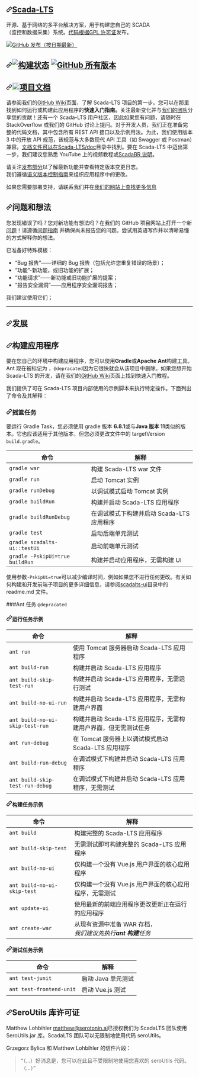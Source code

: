 <div class="Box-sc-g0xbh4-0 bJMeLZ js-snippet-clipboard-copy-unpositioned" data-hpc="true"><article class="markdown-body entry-content container-lg" itemprop="text"><h1 tabindex="-1" dir="auto"><a id="user-content-scada-lts" class="anchor" aria-hidden="true" tabindex="-1" href="#scada-lts"><svg class="octicon octicon-link" viewBox="0 0 16 16" version="1.1" width="16" height="16" aria-hidden="true"><path d="m7.775 3.275 1.25-1.25a3.5 3.5 0 1 1 4.95 4.95l-2.5 2.5a3.5 3.5 0 0 1-4.95 0 .751.751 0 0 1 .018-1.042.751.751 0 0 1 1.042-.018 1.998 1.998 0 0 0 2.83 0l2.5-2.5a2.002 2.002 0 0 0-2.83-2.83l-1.25 1.25a.751.751 0 0 1-1.042-.018.751.751 0 0 1-.018-1.042Zm-4.69 9.64a1.998 1.998 0 0 0 2.83 0l1.25-1.25a.751.751 0 0 1 1.042.018.751.751 0 0 1 .018 1.042l-1.25 1.25a3.5 3.5 0 1 1-4.95-4.95l2.5-2.5a3.5 3.5 0 0 1 4.95 0 .751.751 0 0 1-.018 1.042.751.751 0 0 1-1.042.018 1.998 1.998 0 0 0-2.83 0l-2.5 2.5a1.998 1.998 0 0 0 0 2.83Z"></path></svg></a><a href="http://scada-lts.org" rel="nofollow"><font style="vertical-align: inherit;"><font style="vertical-align: inherit;">Scada-LTS</font></font></a></h1>
<p dir="auto"><font style="vertical-align: inherit;"><font style="vertical-align: inherit;">开源、基于网络的多平台解决方案，用于构建您自己的 SCADA </font></font><br><font style="vertical-align: inherit;"><font style="vertical-align: inherit;">
（监控和数据采集）系统。</font></font><a href="https://github.com/SCADA-LTS/Scada-LTS/blob/develop/LICENSE"><font style="vertical-align: inherit;"><font style="vertical-align: inherit;">代码根据GPL 许可证</font></font></a><font style="vertical-align: inherit;"><font style="vertical-align: inherit;">发布</font><font style="vertical-align: inherit;">。</font></font></p>
<p dir="auto"><a target="_blank" rel="noopener noreferrer nofollow" href="https://camo.githubusercontent.com/ed54195b2c29e42ff6fa149c0969db643658f33845c45763d17ff94d6d414ec5/68747470733a2f2f696d672e736869656c64732e696f2f6769746875622f762f72656c656173652f53434144412d4c54532f53636164612d4c5453"><img src="https://camo.githubusercontent.com/ed54195b2c29e42ff6fa149c0969db643658f33845c45763d17ff94d6d414ec5/68747470733a2f2f696d672e736869656c64732e696f2f6769746875622f762f72656c656173652f53434144412d4c54532f53636164612d4c5453" alt="GitHub 发布（按日期最新）" data-canonical-src="https://img.shields.io/github/v/release/SCADA-LTS/Scada-LTS" style="max-width: 100%;"></a></p>
<h2 tabindex="-1" dir="auto"><a id="" class="anchor" aria-hidden="true" tabindex="-1" href="#"><svg class="octicon octicon-link" viewBox="0 0 16 16" version="1.1" width="16" height="16" aria-hidden="true"><path d="m7.775 3.275 1.25-1.25a3.5 3.5 0 1 1 4.95 4.95l-2.5 2.5a3.5 3.5 0 0 1-4.95 0 .751.751 0 0 1 .018-1.042.751.751 0 0 1 1.042-.018 1.998 1.998 0 0 0 2.83 0l2.5-2.5a2.002 2.002 0 0 0-2.83-2.83l-1.25 1.25a.751.751 0 0 1-1.042-.018.751.751 0 0 1-.018-1.042Zm-4.69 9.64a1.998 1.998 0 0 0 2.83 0l1.25-1.25a.751.751 0 0 1 1.042.018.751.751 0 0 1 .018 1.042l-1.25 1.25a3.5 3.5 0 1 1-4.95-4.95l2.5-2.5a3.5 3.5 0 0 1 4.95 0 .751.751 0 0 1-.018 1.042.751.751 0 0 1-1.042.018 1.998 1.998 0 0 0-2.83 0l-2.5 2.5a1.998 1.998 0 0 0 0 2.83Z"></path></svg></a><a href="https://travis-ci.org/SCADA-LTS/Scada-LTS" rel="nofollow"><img src="https://camo.githubusercontent.com/993d84dc369c76b5b1bc148e07e14704848fe017e8b0e02a4df062a17bcb898d/68747470733a2f2f7472617669732d63692e6f72672f53434144412d4c54532f53636164612d4c54532e7376673f6272616e63683d646576656c6f70" alt="构建状态" data-canonical-src="https://travis-ci.org/SCADA-LTS/Scada-LTS.svg?branch=develop" style="max-width: 100%;"></a>
<a target="_blank" rel="noopener noreferrer nofollow" href="https://camo.githubusercontent.com/d83d59785ad9dca222cca8e54caf4b7c48afbc40650affad869858559dcd1e0b/68747470733a2f2f696d672e736869656c64732e696f2f6769746875622f646f776e6c6f6164732f53434144412d4c54532f53636164612d4c54532f746f74616c"><img src="https://camo.githubusercontent.com/d83d59785ad9dca222cca8e54caf4b7c48afbc40650affad869858559dcd1e0b/68747470733a2f2f696d672e736869656c64732e696f2f6769746875622f646f776e6c6f6164732f53434144412d4c54532f53636164612d4c54532f746f74616c" alt="GitHub 所有版本" data-canonical-src="https://img.shields.io/github/downloads/SCADA-LTS/Scada-LTS/total" style="max-width: 100%;"></a>
<a href="https://microbadger.com/images/scadalts/scadalts" title="在 microbadger.com 上获取您自己的版本徽章" rel="nofollow"><img src="https://camo.githubusercontent.com/e4e15ac00973248a263ec0cd46c494612b92d9466305cef7ce26496ab06e9a9f/68747470733a2f2f696d616765732e6d6963726f6261646765722e636f6d2f6261646765732f76657273696f6e2f73636164616c74732f73636164616c74732e737667" alt="" data-canonical-src="https://images.microbadger.com/badges/version/scadalts/scadalts.svg" style="max-width: 100%;"></a>
<a href="https://microbadger.com/images/dockergb/scadalts-dev" title="在 microbadger.com 上获取您自己的图像徽章" rel="nofollow"><img src="https://camo.githubusercontent.com/2f8650b8a6a4bacdd87587444e807eadce49c1c6a7891aa3163d817f40933913/68747470733a2f2f696d616765732e6d6963726f6261646765722e636f6d2f6261646765732f696d6167652f646f636b657267622f73636164616c74732d6465762e737667" alt="" data-canonical-src="https://images.microbadger.com/badges/image/dockergb/scadalts-dev.svg" style="max-width: 100%;"></a></h2>
<h1 tabindex="-1" dir="auto"><a id="user-content--project-documentation" class="anchor" aria-hidden="true" tabindex="-1" href="#-project-documentation"><svg class="octicon octicon-link" viewBox="0 0 16 16" version="1.1" width="16" height="16" aria-hidden="true"><path d="m7.775 3.275 1.25-1.25a3.5 3.5 0 1 1 4.95 4.95l-2.5 2.5a3.5 3.5 0 0 1-4.95 0 .751.751 0 0 1 .018-1.042.751.751 0 0 1 1.042-.018 1.998 1.998 0 0 0 2.83 0l2.5-2.5a2.002 2.002 0 0 0-2.83-2.83l-1.25 1.25a.751.751 0 0 1-1.042-.018.751.751 0 0 1-.018-1.042Zm-4.69 9.64a1.998 1.998 0 0 0 2.83 0l1.25-1.25a.751.751 0 0 1 1.042.018.751.751 0 0 1 .018 1.042l-1.25 1.25a3.5 3.5 0 1 1-4.95-4.95l2.5-2.5a3.5 3.5 0 0 1 4.95 0 .751.751 0 0 1-.018 1.042.751.751 0 0 1-1.042.018 1.998 1.998 0 0 0-2.83 0l-2.5 2.5a1.998 1.998 0 0 0 0 2.83Z"></path></svg></a><a href="https://github.com/SCADA-LTS/Scada-LTS/wiki"><img src="https://camo.githubusercontent.com/b50e7096e8b7a1dd64c273fe0cba4da1c83327d5bb26dc9bd0e0d375e4a79817/68747470733a2f2f6769746875622e6769746875626173736574732e636f6d2f696d616765732f6d6f64756c65732f6c6f676f735f706167652f4769744875622d4c6f676f2e706e67" height="20px" data-canonical-src="https://github.githubassets.com/images/modules/logos_page/GitHub-Logo.png" style="max-width: 100%;"><font style="vertical-align: inherit;"><font style="vertical-align: inherit;">项目文档</font></font></a></h1> 
<p dir="auto"><font style="vertical-align: inherit;"><font style="vertical-align: inherit;">请参阅我们的</font></font><a href="https://github.com/SCADA-LTS/Scada-LTS/wiki"><font style="vertical-align: inherit;"><font style="vertical-align: inherit;">GitHub Wiki</font></font></a><font style="vertical-align: inherit;"><font style="vertical-align: inherit;">页面，了解 Scada-LTS 项目的第一步。</font><font style="vertical-align: inherit;">您可以在那里找到</font><font style="vertical-align: inherit;">如何运行或构建此应用程序的</font></font><strong><font style="vertical-align: inherit;"><font style="vertical-align: inherit;">快速入门指南。</font></font></strong><font style="vertical-align: inherit;"><font style="vertical-align: inherit;">关注最新变化并与</font></font><a href="https://github.com/SCADA-LTS/Scada-LTS/wiki/The-Team"><font style="vertical-align: inherit;"><font style="vertical-align: inherit;">我们的团队</font></font></a><font style="vertical-align: inherit;"><font style="vertical-align: inherit;">分享您的贡献！</font><font style="vertical-align: inherit;">还有一个 Scada-LTS 用户社区，因此如果您有问题，请随时在 StackOverflow 或我们的 GitHub 讨论上提问。</font><font style="vertical-align: inherit;">对于开发人员，我们正在准备完整的代码文档，其中包含所有 REST API 接口以及示例用法。</font><font style="vertical-align: inherit;">为此，我们使用版本 3 中的开放 API 规范，该规范与大多数现代 API 工具（如 Swagger 或 Postman）兼容。</font></font><a href="https://github.com/SCADA-LTS/Scada-LTS/tree/develop/doc/RESTAPI"><font style="vertical-align: inherit;"><font style="vertical-align: inherit;">文档文件可以在Scada-LTS/doc</font></font></a><font style="vertical-align: inherit;"><font style="vertical-align: inherit;">目录中找到</font><font style="vertical-align: inherit;">。</font><font style="vertical-align: inherit;">要在 Scada-LTS 中迈出第一步，我们建议您熟悉 YouTube 上的视频教程或</font></font><a href="https://sourceforge.net/p/scadabr/wiki/Manual%20ScadaBR%20English%200%20Summary/" rel="nofollow"><font style="vertical-align: inherit;"><font style="vertical-align: inherit;">ScadaBR 说明</font></font></a><font style="vertical-align: inherit;"><font style="vertical-align: inherit;">。</font></font></p>
<p dir="auto"><font style="vertical-align: inherit;"><font style="vertical-align: inherit;">请关注</font></font><a href="https://github.com/SCADA-LTS/Scada-LTS/releases"><font style="vertical-align: inherit;"><font style="vertical-align: inherit;">发布部分</font></font></a><font style="vertical-align: inherit;"><font style="vertical-align: inherit;">以了解最新功能并查看特定版本变更日志。</font></font><br><font style="vertical-align: inherit;"><font style="vertical-align: inherit;">
我们遵循</font></font><a href="http://semver.org/" rel="nofollow"><font style="vertical-align: inherit;"><font style="vertical-align: inherit;">语义版本控制指南</font></font></a><font style="vertical-align: inherit;"><font style="vertical-align: inherit;">来组织应用程序中的更改。</font></font></p>
<p dir="auto"><font style="vertical-align: inherit;"><font style="vertical-align: inherit;">如果您需要部署支持，请联系我们并在</font></font><a href="http://scada-lts.com/#support" rel="nofollow"><font style="vertical-align: inherit;"><font style="vertical-align: inherit;">我们的网站上查找更多信息</font></font></a></p>
<h2 tabindex="-1" dir="auto"><a id="user-content-issues-and-ideas" class="anchor" aria-hidden="true" tabindex="-1" href="#issues-and-ideas"><svg class="octicon octicon-link" viewBox="0 0 16 16" version="1.1" width="16" height="16" aria-hidden="true"><path d="m7.775 3.275 1.25-1.25a3.5 3.5 0 1 1 4.95 4.95l-2.5 2.5a3.5 3.5 0 0 1-4.95 0 .751.751 0 0 1 .018-1.042.751.751 0 0 1 1.042-.018 1.998 1.998 0 0 0 2.83 0l2.5-2.5a2.002 2.002 0 0 0-2.83-2.83l-1.25 1.25a.751.751 0 0 1-1.042-.018.751.751 0 0 1-.018-1.042Zm-4.69 9.64a1.998 1.998 0 0 0 2.83 0l1.25-1.25a.751.751 0 0 1 1.042.018.751.751 0 0 1 .018 1.042l-1.25 1.25a3.5 3.5 0 1 1-4.95-4.95l2.5-2.5a3.5 3.5 0 0 1 4.95 0 .751.751 0 0 1-.018 1.042.751.751 0 0 1-1.042.018 1.998 1.998 0 0 0-2.83 0l-2.5 2.5a1.998 1.998 0 0 0 0 2.83Z"></path></svg></a><font style="vertical-align: inherit;"><font style="vertical-align: inherit;">问题和想法</font></font></h2>
<p dir="auto"><font style="vertical-align: inherit;"><font style="vertical-align: inherit;">您发现错误了吗？</font><font style="vertical-align: inherit;">您对新功能有想法吗？</font><font style="vertical-align: inherit;">在我们的 GitHub 项目网站上打开一个新</font></font><a href="https://github.com/SCADA-LTS/Scada-LTS/issues"><font style="vertical-align: inherit;"><font style="vertical-align: inherit;">问题</font></font></a><font style="vertical-align: inherit;"><font style="vertical-align: inherit;">！</font><font style="vertical-align: inherit;">请遵循</font></font><a href="https://github.com/twbs/bootstrap/blob/main/.github/CONTRIBUTING.md#using-the-issue-tracker"><font style="vertical-align: inherit;"><font style="vertical-align: inherit;">问题指南</font></font></a><font style="vertical-align: inherit;"><font style="vertical-align: inherit;">
并确保尚未报告您的问题。</font><font style="vertical-align: inherit;">尝试用英语写作并以清晰易懂的方式解释你的想法。</font></font></p>
<p dir="auto"><font style="vertical-align: inherit;"><font style="vertical-align: inherit;">已准备好特殊模板：</font></font></p>
<ul dir="auto">
<li><font style="vertical-align: inherit;"><font style="vertical-align: inherit;">“Bug 报告”——详细的 Bug 报告（包括允许您重复错误的场景）；</font></font></li>
<li><font style="vertical-align: inherit;"><font style="vertical-align: inherit;">“功能”-新功能，或旧功能的扩展；</font></font></li>
<li><font style="vertical-align: inherit;"><font style="vertical-align: inherit;">“功能请求”——新功能或旧功能扩展的提案；</font></font></li>
<li><font style="vertical-align: inherit;"><font style="vertical-align: inherit;">“报告安全漏洞”——应用程序安全漏洞报告；</font></font></li>
</ul>
<p dir="auto"><font style="vertical-align: inherit;"><font style="vertical-align: inherit;">我们建议使用它们；</font></font></p>
<hr>
<h1 tabindex="-1" dir="auto"><a id="user-content-development" class="anchor" aria-hidden="true" tabindex="-1" href="#development"><svg class="octicon octicon-link" viewBox="0 0 16 16" version="1.1" width="16" height="16" aria-hidden="true"><path d="m7.775 3.275 1.25-1.25a3.5 3.5 0 1 1 4.95 4.95l-2.5 2.5a3.5 3.5 0 0 1-4.95 0 .751.751 0 0 1 .018-1.042.751.751 0 0 1 1.042-.018 1.998 1.998 0 0 0 2.83 0l2.5-2.5a2.002 2.002 0 0 0-2.83-2.83l-1.25 1.25a.751.751 0 0 1-1.042-.018.751.751 0 0 1-.018-1.042Zm-4.69 9.64a1.998 1.998 0 0 0 2.83 0l1.25-1.25a.751.751 0 0 1 1.042.018.751.751 0 0 1 .018 1.042l-1.25 1.25a3.5 3.5 0 1 1-4.95-4.95l2.5-2.5a3.5 3.5 0 0 1 4.95 0 .751.751 0 0 1-.018 1.042.751.751 0 0 1-1.042.018 1.998 1.998 0 0 0-2.83 0l-2.5 2.5a1.998 1.998 0 0 0 0 2.83Z"></path></svg></a><font style="vertical-align: inherit;"><font style="vertical-align: inherit;">发展</font></font></h1>
<h2 tabindex="-1" dir="auto"><a id="user-content-building-the-application" class="anchor" aria-hidden="true" tabindex="-1" href="#building-the-application"><svg class="octicon octicon-link" viewBox="0 0 16 16" version="1.1" width="16" height="16" aria-hidden="true"><path d="m7.775 3.275 1.25-1.25a3.5 3.5 0 1 1 4.95 4.95l-2.5 2.5a3.5 3.5 0 0 1-4.95 0 .751.751 0 0 1 .018-1.042.751.751 0 0 1 1.042-.018 1.998 1.998 0 0 0 2.83 0l2.5-2.5a2.002 2.002 0 0 0-2.83-2.83l-1.25 1.25a.751.751 0 0 1-1.042-.018.751.751 0 0 1-.018-1.042Zm-4.69 9.64a1.998 1.998 0 0 0 2.83 0l1.25-1.25a.751.751 0 0 1 1.042.018.751.751 0 0 1 .018 1.042l-1.25 1.25a3.5 3.5 0 1 1-4.95-4.95l2.5-2.5a3.5 3.5 0 0 1 4.95 0 .751.751 0 0 1-.018 1.042.751.751 0 0 1-1.042.018 1.998 1.998 0 0 0-2.83 0l-2.5 2.5a1.998 1.998 0 0 0 0 2.83Z"></path></svg></a><font style="vertical-align: inherit;"><font style="vertical-align: inherit;">构建应用程序</font></font></h2>
<p dir="auto"><font style="vertical-align: inherit;"><font style="vertical-align: inherit;">要在您自己的环境中构建应用程序，您可以使用</font></font><strong><font style="vertical-align: inherit;"><font style="vertical-align: inherit;">Gradle</font></font></strong><font style="vertical-align: inherit;"><font style="vertical-align: inherit;">或</font></font><strong><font style="vertical-align: inherit;"><font style="vertical-align: inherit;">Apache Ant</font></font></strong><font style="vertical-align: inherit;"><font style="vertical-align: inherit;">构建工具。</font><font style="vertical-align: inherit;">Ant 现在被标记为 ，</font></font><code>@depracated</code><font style="vertical-align: inherit;"><font style="vertical-align: inherit;">因为它很快就会从该项目中删除。</font><font style="vertical-align: inherit;">如果您想开始 Scada-LTS 的开发，请在我们的</font></font><a href="https://github.com/SCADA-LTS/Scada-LTS/wiki/Prepare-environment-to-develop-(IntelliJ-Community)"><font style="vertical-align: inherit;"><font style="vertical-align: inherit;">GitHub Wiki</font></font></a><font style="vertical-align: inherit;"><font style="vertical-align: inherit;">页面上找到快速入门教程。</font></font></p>
<p dir="auto"><font style="vertical-align: inherit;"><font style="vertical-align: inherit;">我们提供了可在 Scada-LTS 项目内部使用的示例脚本来执行特定操作。</font><font style="vertical-align: inherit;">下面列出了命令及其解释：</font></font></p>
<h3 tabindex="-1" dir="auto"><a id="user-content-gradle-tasks" class="anchor" aria-hidden="true" tabindex="-1" href="#gradle-tasks"><svg class="octicon octicon-link" viewBox="0 0 16 16" version="1.1" width="16" height="16" aria-hidden="true"><path d="m7.775 3.275 1.25-1.25a3.5 3.5 0 1 1 4.95 4.95l-2.5 2.5a3.5 3.5 0 0 1-4.95 0 .751.751 0 0 1 .018-1.042.751.751 0 0 1 1.042-.018 1.998 1.998 0 0 0 2.83 0l2.5-2.5a2.002 2.002 0 0 0-2.83-2.83l-1.25 1.25a.751.751 0 0 1-1.042-.018.751.751 0 0 1-.018-1.042Zm-4.69 9.64a1.998 1.998 0 0 0 2.83 0l1.25-1.25a.751.751 0 0 1 1.042.018.751.751 0 0 1 .018 1.042l-1.25 1.25a3.5 3.5 0 1 1-4.95-4.95l2.5-2.5a3.5 3.5 0 0 1 4.95 0 .751.751 0 0 1-.018 1.042.751.751 0 0 1-1.042.018 1.998 1.998 0 0 0-2.83 0l-2.5 2.5a1.998 1.998 0 0 0 0 2.83Z"></path></svg></a><font style="vertical-align: inherit;"><font style="vertical-align: inherit;">摇篮任务</font></font></h3>
<p dir="auto"><font style="vertical-align: inherit;"><font style="vertical-align: inherit;">要运行 Gradle Task，您必须使用 gradle 版本  </font></font><strong><font style="vertical-align: inherit;"><font style="vertical-align: inherit;">6.8.1</font></font></strong><font style="vertical-align: inherit;"><font style="vertical-align: inherit;">或与</font></font><strong><font style="vertical-align: inherit;"><font style="vertical-align: inherit;">Java 版本 11</font></font></strong><font style="vertical-align: inherit;"><font style="vertical-align: inherit;">类似的版本。</font><font style="vertical-align: inherit;">它也应该适用于其他版本，但您必须更改文件中的 targetVersion </font></font><code>build.gradle</code><font style="vertical-align: inherit;"><font style="vertical-align: inherit;">。</font></font></p>
<table>
<thead>
<tr>
<th><font style="vertical-align: inherit;"><font style="vertical-align: inherit;">命令</font></font></th>
<th><font style="vertical-align: inherit;"><font style="vertical-align: inherit;">解释</font></font></th>
</tr>
</thead>
<tbody>
<tr>
<td><code>gradle war</code></td>
<td><font style="vertical-align: inherit;"><font style="vertical-align: inherit;">构建 Scada-LTS war 文件</font></font></td>
</tr>
<tr>
<td><code>gradle run</code></td>
<td><font style="vertical-align: inherit;"><font style="vertical-align: inherit;">启动 Tomcat 实例</font></font></td>
</tr>
<tr>
<td><code>gradle runDebug</code></td>
<td><font style="vertical-align: inherit;"><font style="vertical-align: inherit;">以调试模式启动 Tomcat 实例</font></font></td>
</tr>
<tr>
<td><code>gradle buildRun</code></td>
<td><font style="vertical-align: inherit;"><font style="vertical-align: inherit;">构建并启动 Scada-LTS 应用程序</font></font></td>
</tr>
<tr>
<td><code>gradle buildRunDebug</code></td>
<td><font style="vertical-align: inherit;"><font style="vertical-align: inherit;">在调试模式下构建并启动 Scada-LTS 应用程序</font></font></td>
</tr>
<tr>
<td><code>gradle test</code></td>
<td><font style="vertical-align: inherit;"><font style="vertical-align: inherit;">启动后端单元测试</font></font></td>
</tr>
<tr>
<td><code>gradle scadalts-ui::testUi</code></td>
<td><font style="vertical-align: inherit;"><font style="vertical-align: inherit;">启动前端单元测试</font></font></td>
</tr>
<tr>
<td><code>gradle -PskipUi=true buildRun</code></td>
<td><font style="vertical-align: inherit;"><font style="vertical-align: inherit;">构建并启动应用程序，无需构建 UI</font></font></td>
</tr>
</tbody>
</table>
<p dir="auto"><font style="vertical-align: inherit;"><font style="vertical-align: inherit;">使用参数</font></font><code>-PskipUi=true</code><font style="vertical-align: inherit;"><font style="vertical-align: inherit;">可以减少编译时间，例如如果您不进行任何更改。</font><font style="vertical-align: inherit;">有关如何构建和开发前端子项目的更多详细信息，请参阅</font></font><a href="/SCADA-LTS/Scada-LTS/blob/develop/scadalts-ui/README.md"><font style="vertical-align: inherit;"><font style="vertical-align: inherit;">scadalts-ui</font></font></a><font style="vertical-align: inherit;"><font style="vertical-align: inherit;">目录中的 readme.md 文件。</font></font></p>
<p dir="auto"><font style="vertical-align: inherit;"><font style="vertical-align: inherit;">###Ant 任务
</font></font><code>@depracated</code></p>
<h4 tabindex="-1" dir="auto"><a id="user-content-examples-of-run-tasks" class="anchor" aria-hidden="true" tabindex="-1" href="#examples-of-run-tasks"><svg class="octicon octicon-link" viewBox="0 0 16 16" version="1.1" width="16" height="16" aria-hidden="true"><path d="m7.775 3.275 1.25-1.25a3.5 3.5 0 1 1 4.95 4.95l-2.5 2.5a3.5 3.5 0 0 1-4.95 0 .751.751 0 0 1 .018-1.042.751.751 0 0 1 1.042-.018 1.998 1.998 0 0 0 2.83 0l2.5-2.5a2.002 2.002 0 0 0-2.83-2.83l-1.25 1.25a.751.751 0 0 1-1.042-.018.751.751 0 0 1-.018-1.042Zm-4.69 9.64a1.998 1.998 0 0 0 2.83 0l1.25-1.25a.751.751 0 0 1 1.042.018.751.751 0 0 1 .018 1.042l-1.25 1.25a3.5 3.5 0 1 1-4.95-4.95l2.5-2.5a3.5 3.5 0 0 1 4.95 0 .751.751 0 0 1-.018 1.042.751.751 0 0 1-1.042.018 1.998 1.998 0 0 0-2.83 0l-2.5 2.5a1.998 1.998 0 0 0 0 2.83Z"></path></svg></a><font style="vertical-align: inherit;"><font style="vertical-align: inherit;">运行任务示例</font></font></h4>
<table>
<thead>
<tr>
<th><font style="vertical-align: inherit;"><font style="vertical-align: inherit;">命令</font></font></th>
<th><font style="vertical-align: inherit;"><font style="vertical-align: inherit;">解释</font></font></th>
</tr>
</thead>
<tbody>
<tr>
<td><code>ant run</code></td>
<td><font style="vertical-align: inherit;"><font style="vertical-align: inherit;">使用 Tomcat 服务器启动 Scada-LTS 应用程序</font></font></td>
</tr>
<tr>
<td><code>ant build-run</code></td>
<td><font style="vertical-align: inherit;"><font style="vertical-align: inherit;">构建并启动 Scada-LTS 应用程序</font></font></td>
</tr>
<tr>
<td><code>ant build-skip-test-run</code></td>
<td><font style="vertical-align: inherit;"><font style="vertical-align: inherit;">构建并启动 Scada-LTS 应用程序，无需运行测试</font></font></td>
</tr>
<tr>
<td><code>ant build-no-ui-run</code></td>
<td><font style="vertical-align: inherit;"><font style="vertical-align: inherit;">构建并启动 Scada-LTS 应用程序，无需构建用户界面</font></font></td>
</tr>
<tr>
<td><code>ant build-no-ui-skip-test-run</code></td>
<td><font style="vertical-align: inherit;"><font style="vertical-align: inherit;">构建并启动 Scada-LTS 应用程序，无需构建用户界面，但无需测试任务</font></font></td>
</tr>
<tr>
<td><code>ant run-debug</code></td>
<td><font style="vertical-align: inherit;"><font style="vertical-align: inherit;">在 Tomcat 服务器上以调试模式启动 Scada-LTS 应用程序</font></font></td>
</tr>
<tr>
<td><code>ant build-run-debug</code></td>
<td><font style="vertical-align: inherit;"><font style="vertical-align: inherit;">在调试模式下构建并启动 Scada-LTS 应用程序</font></font></td>
</tr>
<tr>
<td><code>ant build-skip-test-run-debug</code></td>
<td><font style="vertical-align: inherit;"><font style="vertical-align: inherit;">在调试模式下构建并启动 Scada-LTS 应用程序，无需测试</font></font></td>
</tr>
</tbody>
</table>
<h4 tabindex="-1" dir="auto"><a id="user-content-examples-of-build-tasks" class="anchor" aria-hidden="true" tabindex="-1" href="#examples-of-build-tasks"><svg class="octicon octicon-link" viewBox="0 0 16 16" version="1.1" width="16" height="16" aria-hidden="true"><path d="m7.775 3.275 1.25-1.25a3.5 3.5 0 1 1 4.95 4.95l-2.5 2.5a3.5 3.5 0 0 1-4.95 0 .751.751 0 0 1 .018-1.042.751.751 0 0 1 1.042-.018 1.998 1.998 0 0 0 2.83 0l2.5-2.5a2.002 2.002 0 0 0-2.83-2.83l-1.25 1.25a.751.751 0 0 1-1.042-.018.751.751 0 0 1-.018-1.042Zm-4.69 9.64a1.998 1.998 0 0 0 2.83 0l1.25-1.25a.751.751 0 0 1 1.042.018.751.751 0 0 1 .018 1.042l-1.25 1.25a3.5 3.5 0 1 1-4.95-4.95l2.5-2.5a3.5 3.5 0 0 1 4.95 0 .751.751 0 0 1-.018 1.042.751.751 0 0 1-1.042.018 1.998 1.998 0 0 0-2.83 0l-2.5 2.5a1.998 1.998 0 0 0 0 2.83Z"></path></svg></a><font style="vertical-align: inherit;"><font style="vertical-align: inherit;">构建任务示例</font></font></h4>
<table>
<thead>
<tr>
<th><font style="vertical-align: inherit;"><font style="vertical-align: inherit;">命令</font></font></th>
<th><font style="vertical-align: inherit;"><font style="vertical-align: inherit;">解释</font></font></th>
</tr>
</thead>
<tbody>
<tr>
<td><code>ant build</code></td>
<td><font style="vertical-align: inherit;"><font style="vertical-align: inherit;">构建完整的 Scada-LTS 应用程序</font></font></td>
</tr>
<tr>
<td><code>ant build-skip-test</code></td>
<td><font style="vertical-align: inherit;"><font style="vertical-align: inherit;">无需测试即可构建完整的 Scada-LTS 应用程序</font></font></td>
</tr>
<tr>
<td><code>ant build-no-ui</code></td>
<td><font style="vertical-align: inherit;"><font style="vertical-align: inherit;">仅构建一个没有 Vue.js 用户界面的核心应用程序</font></font></td>
</tr>
<tr>
<td><code>ant build-no-ui-skip-test</code></td>
<td><font style="vertical-align: inherit;"><font style="vertical-align: inherit;">仅构建一个没有 Vue.js 用户界面的核心应用程序，无需测试</font></font></td>
</tr>
<tr>
<td><code>ant update-ui</code></td>
<td><font style="vertical-align: inherit;"><font style="vertical-align: inherit;">使用最新的前端应用程序更改更新正在运行的应用程序</font></font></td>
</tr>
<tr>
<td><code>ant create-war</code></td>
<td><font style="vertical-align: inherit;"><font style="vertical-align: inherit;">从现有资源中准备 WAR 存档，</font></font><br> <em><font style="vertical-align: inherit;"><font style="vertical-align: inherit;">我们建议先执行</font></font><strong><font style="vertical-align: inherit;"><font style="vertical-align: inherit;">ant 构建</font></font></strong><font style="vertical-align: inherit;"><font style="vertical-align: inherit;">任务</font></font></em></td>
</tr>
</tbody>
</table>
<h4 tabindex="-1" dir="auto"><a id="user-content-examples-of-test-tasks" class="anchor" aria-hidden="true" tabindex="-1" href="#examples-of-test-tasks"><svg class="octicon octicon-link" viewBox="0 0 16 16" version="1.1" width="16" height="16" aria-hidden="true"><path d="m7.775 3.275 1.25-1.25a3.5 3.5 0 1 1 4.95 4.95l-2.5 2.5a3.5 3.5 0 0 1-4.95 0 .751.751 0 0 1 .018-1.042.751.751 0 0 1 1.042-.018 1.998 1.998 0 0 0 2.83 0l2.5-2.5a2.002 2.002 0 0 0-2.83-2.83l-1.25 1.25a.751.751 0 0 1-1.042-.018.751.751 0 0 1-.018-1.042Zm-4.69 9.64a1.998 1.998 0 0 0 2.83 0l1.25-1.25a.751.751 0 0 1 1.042.018.751.751 0 0 1 .018 1.042l-1.25 1.25a3.5 3.5 0 1 1-4.95-4.95l2.5-2.5a3.5 3.5 0 0 1 4.95 0 .751.751 0 0 1-.018 1.042.751.751 0 0 1-1.042.018 1.998 1.998 0 0 0-2.83 0l-2.5 2.5a1.998 1.998 0 0 0 0 2.83Z"></path></svg></a><font style="vertical-align: inherit;"><font style="vertical-align: inherit;">测试任务示例</font></font></h4>
<table>
<thead>
<tr>
<th><font style="vertical-align: inherit;"><font style="vertical-align: inherit;">命令</font></font></th>
<th><font style="vertical-align: inherit;"><font style="vertical-align: inherit;">解释</font></font></th>
</tr>
</thead>
<tbody>
<tr>
<td><code>ant test-junit</code></td>
<td><font style="vertical-align: inherit;"><font style="vertical-align: inherit;">启动 Java 单元测试</font></font></td>
</tr>
<tr>
<td><code>ant test-frontend-unit</code></td>
<td><font style="vertical-align: inherit;"><font style="vertical-align: inherit;">启动 Vue.js 测试</font></font></td>
</tr>
</tbody>
</table>
<h2 tabindex="-1" dir="auto"><a id="user-content-seroutils-library-license" class="anchor" aria-hidden="true" tabindex="-1" href="#seroutils-library-license"><svg class="octicon octicon-link" viewBox="0 0 16 16" version="1.1" width="16" height="16" aria-hidden="true"><path d="m7.775 3.275 1.25-1.25a3.5 3.5 0 1 1 4.95 4.95l-2.5 2.5a3.5 3.5 0 0 1-4.95 0 .751.751 0 0 1 .018-1.042.751.751 0 0 1 1.042-.018 1.998 1.998 0 0 0 2.83 0l2.5-2.5a2.002 2.002 0 0 0-2.83-2.83l-1.25 1.25a.751.751 0 0 1-1.042-.018.751.751 0 0 1-.018-1.042Zm-4.69 9.64a1.998 1.998 0 0 0 2.83 0l1.25-1.25a.751.751 0 0 1 1.042.018.751.751 0 0 1 .018 1.042l-1.25 1.25a3.5 3.5 0 1 1-4.95-4.95l2.5-2.5a3.5 3.5 0 0 1 4.95 0 .751.751 0 0 1-.018 1.042.751.751 0 0 1-1.042.018 1.998 1.998 0 0 0-2.83 0l-2.5 2.5a1.998 1.998 0 0 0 0 2.83Z"></path></svg></a><font style="vertical-align: inherit;"><font style="vertical-align: inherit;">SeroUtils 库许可证</font></font></h2>
<p dir="auto"><font style="vertical-align: inherit;"><font style="vertical-align: inherit;">Matthew Lohbihler </font></font><a href="mailto:matthew@serotonin.ai"><font style="vertical-align: inherit;"><font style="vertical-align: inherit;">matthew@serotonin.ai</font></font></a><font style="vertical-align: inherit;"><font style="vertical-align: inherit;">已授权我们为 ScadaLTS 团队使用 SeroUtils.jar 库。</font><font style="vertical-align: inherit;">ScadaLTS 团队可以无限制地使用代码 seroUtils。</font></font></p>
<p dir="auto"><font style="vertical-align: inherit;"><font style="vertical-align: inherit;">Grzegorz Bylica 和 Matthew Lohbihler 的信件片段：</font></font></p>
<blockquote>
<p dir="auto"><font style="vertical-align: inherit;"><font style="vertical-align: inherit;">“（...）好消息是，您可以在此且不受限制地使用您喜欢的 seroUtils 代码。（...）”</font></font></p>
</blockquote>
</article></div>
